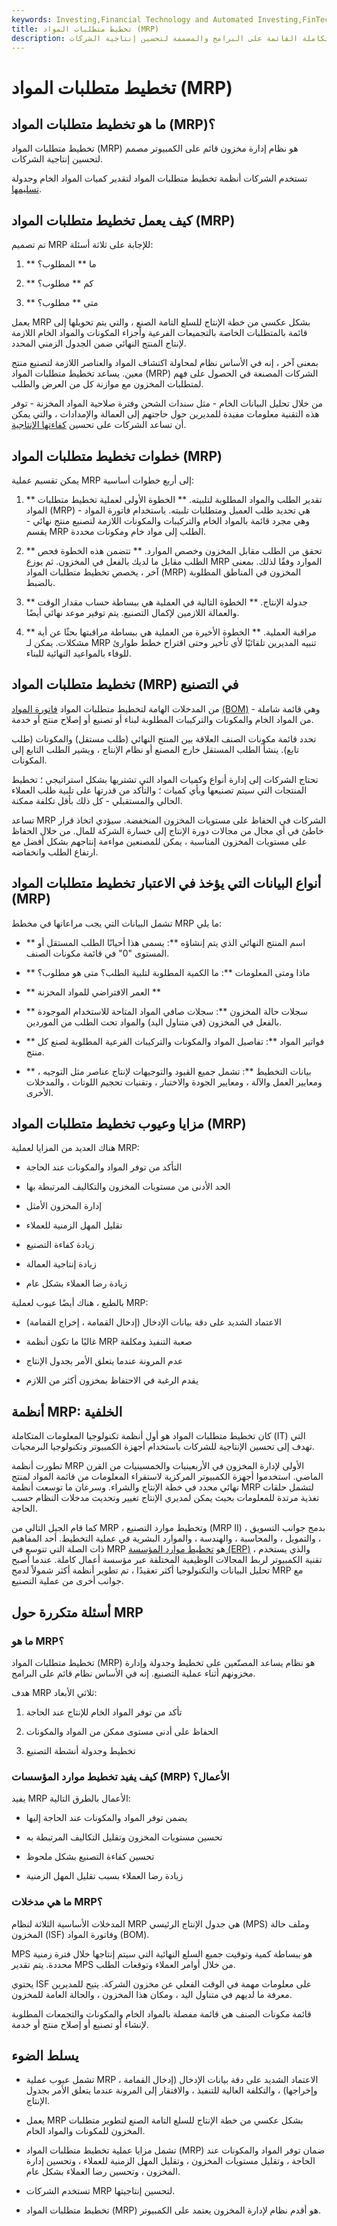 ```yaml
---
keywords: Investing,Financial Technology and Automated Investing,FinTech
title: تخطيط متطلبات المواد (MRP)
description: يعد تخطيط متطلبات المواد من بين أولى أنظمة المعلومات المتكاملة القائمة على البرامج والمصممة لتحسين إنتاجية الشركات.
---
```


# تخطيط متطلبات المواد (MRP)
## ما هو تخطيط متطلبات المواد (MRP)؟

تخطيط متطلبات المواد (MRP) هو نظام إدارة مخزون قائم على الكمبيوتر مصمم لتحسين إنتاجية الشركات.

تستخدم الشركات أنظمة تخطيط متطلبات المواد لتقدير كميات المواد الخام وجدولة [تسليمها](/delivery).

## كيف يعمل تخطيط متطلبات المواد (MRP)

تم تصميم MRP للإجابة على ثلاثة أسئلة:

1. ** ما ** المطلوب؟

1. ** كم ** مطلوب؟

1. ** متى ** مطلوب؟

يعمل MRP بشكل عكسي من خطة الإنتاج للسلع التامة الصنع ، والتي يتم تحويلها إلى قائمة بالمتطلبات الخاصة بالتجميعات الفرعية وأجزاء المكونات والمواد الخام اللازمة لإنتاج المنتج النهائي ضمن الجدول الزمني المحدد.

بمعنى آخر ، إنه في الأساس نظام لمحاولة اكتشاف المواد والعناصر اللازمة لتصنيع منتج معين. يساعد تخطيط متطلبات المواد (MRP) الشركات المصنعة في الحصول على فهم لمتطلبات المخزون مع موازنة كل من العرض والطلب.

من خلال تحليل البيانات الخام - مثل سندات الشحن وفترة صلاحية المواد المخزنة - توفر هذه التقنية معلومات مفيدة للمديرين حول حاجتهم إلى العمالة والإمدادات ، والتي يمكن أن تساعد الشركات على تحسين [كفاءتها الإنتاجية](/production_efficiency).

## خطوات تخطيط متطلبات المواد (MRP)

يمكن تقسيم عملية MRP إلى أربع خطوات أساسية:

1. ** تقدير الطلب والمواد المطلوبة لتلبيته. ** الخطوة الأولى لعملية تخطيط متطلبات المواد (MRP) هي تحديد طلب العميل ومتطلبات تلبيته. باستخدام فاتورة المواد - وهي مجرد قائمة بالمواد الخام والتركيبات والمكونات اللازمة لتصنيع منتج نهائي - يقسم MRP الطلب إلى مواد خام ومكونات محددة.

1. ** تحقق من الطلب مقابل المخزون وخصص الموارد. ** تتضمن هذه الخطوة فحص الطلب مقابل ما لديك بالفعل في المخزون. ثم يوزع MRP الموارد وفقًا لذلك. بمعنى آخر ، يخصص تخطيط متطلبات المواد (MRP) المخزون في المناطق المطلوبة بالضبط.

1. ** جدولة الإنتاج. ** الخطوة التالية في العملية هي ببساطة حساب مقدار الوقت والعمالة اللازمين لإكمال التصنيع. يتم توفير موعد نهائي أيضًا.

1. ** مراقبة العملية. ** الخطوة الأخيرة من العملية هي ببساطة مراقبتها بحثًا عن أية مشكلات. يمكن لـ MRP تنبيه المديرين تلقائيًا لأي تأخير وحتى اقتراح خطط طوارئ للوفاء بالمواعيد النهائية للبناء.

## تخطيط متطلبات المواد (MRP) في التصنيع

من المدخلات الهامة لتخطيط متطلبات المواد [فاتورة المواد](/bill-of-materials) [(BOM)](/bill-of-materials) - وهي قائمة شاملة من المواد الخام والمكونات والتركيبات المطلوبة لبناء أو تصنيع أو إصلاح منتج أو خدمة.

تحدد قائمة مكونات الصنف العلاقة بين المنتج النهائي (طلب مستقل) والمكونات (طلب تابع). ينشأ الطلب المستقل خارج المصنع أو نظام الإنتاج ، ويشير الطلب التابع إلى المكونات.

تحتاج الشركات إلى إدارة أنواع وكميات المواد التي تشتريها بشكل استراتيجي ؛ تخطيط المنتجات التي سيتم تصنيعها وبأي كميات ؛ والتأكد من قدرتها على تلبية طلب العملاء الحالي والمستقبلي - كل ذلك بأقل تكلفة ممكنة.

تساعد MRP الشركات في الحفاظ على مستويات المخزون المنخفضة. سيؤدي اتخاذ قرار خاطئ في أي مجال من مجالات دورة الإنتاج إلى خسارة الشركة للمال. من خلال الحفاظ على مستويات المخزون المناسبة ، يمكن للمصنعين مواءمة إنتاجهم بشكل أفضل مع ارتفاع الطلب وانخفاضه.

## أنواع البيانات التي يؤخذ في الاعتبار تخطيط متطلبات المواد (MRP)

تشمل البيانات التي يجب مراعاتها في مخطط MRP ما يلي:

- ** اسم المنتج النهائي الذي يتم إنشاؤه **: يسمى هذا أحيانًا الطلب المستقل أو المستوى "0" في قائمة مكونات الصنف.

- ** ماذا ومتى المعلومات **: ما الكمية المطلوبة لتلبية الطلب؟ متى هو مطلوب؟

- ** العمر الافتراضي للمواد المخزنة **

- ** سجلات حالة المخزون **: سجلات صافي المواد المتاحة للاستخدام الموجودة بالفعل في المخزون (في متناول اليد) والمواد تحت الطلب من الموردين.

- ** فواتير المواد **: تفاصيل المواد والمكونات والتركيبات الفرعية المطلوبة لصنع كل منتج.

- ** بيانات التخطيط **: تشمل جميع القيود والتوجيهات لإنتاج عناصر مثل التوجيه ، ومعايير العمل والآلة ، ومعايير الجودة والاختبار ، وتقنيات تحجيم اللوتات ، والمدخلات الأخرى.

## مزايا وعيوب تخطيط متطلبات المواد (MRP)

هناك العديد من المزايا لعملية MRP:

- التأكد من توفر المواد والمكونات عند الحاجة

- الحد الأدنى من مستويات المخزون والتكاليف المرتبطة بها

- إدارة المخزون الأمثل

- تقليل المهل الزمنية للعملاء

- زيادة كفاءة التصنيع

- زيادة إنتاجية العمالة

- زيادة رضا العملاء بشكل عام

بالطبع ، هناك أيضًا عيوب لعملية MRP:

- الاعتماد الشديد على دقة بيانات الإدخال (إدخال القمامة ، إخراج القمامة)

- غالبًا ما تكون أنظمة MRP صعبة التنفيذ ومكلفة

- عدم المرونة عندما يتعلق الأمر بجدول الإنتاج

- يقدم الرغبة في الاحتفاظ بمخزون أكثر من اللازم

## أنظمة MRP: الخلفية

كان تخطيط متطلبات المواد هو أول أنظمة تكنولوجيا المعلومات المتكاملة (IT) التي تهدف إلى تحسين الإنتاجية للشركات باستخدام أجهزة الكمبيوتر وتكنولوجيا البرمجيات.

تطورت أنظمة MRP الأولى لإدارة المخزون في الأربعينيات والخمسينيات من القرن الماضي. استخدموا أجهزة الكمبيوتر المركزية لاستقراء المعلومات من قائمة المواد لمنتج نهائي محدد في خطة الإنتاج والشراء. وسرعان ما توسعت أنظمة MRP لتشمل حلقات تغذية مرتدة للمعلومات بحيث يمكن لمديري الإنتاج تغيير وتحديث مدخلات النظام حسب الحاجة.

كما قام الجيل التالي من MRP ، وتخطيط موارد التصنيع (MRP II) ، بدمج جوانب التسويق ، والتمويل ، والمحاسبة ، والهندسة ، والموارد البشرية في عملية التخطيط. أحد المفاهيم ذات الصلة التي تتوسع في MRP هو [تخطيط موارد المؤسسة (ERP)](/erp) ، والذي يستخدم تقنية الكمبيوتر لربط المجالات الوظيفية المختلفة عبر مؤسسة أعمال كاملة. عندما أصبح تحليل البيانات والتكنولوجيا أكثر تعقيدًا ، تم تطوير أنظمة أكثر شمولاً لدمج MRP مع جوانب أخرى من عملية التصنيع.

## أسئلة متكررة حول MRP

### ما هو MRP؟

تخطيط متطلبات المواد (MRP) هو نظام يساعد المصنّعين على تخطيط وجدولة وإدارة مخزونهم أثناء عملية التصنيع. إنه في الأساس نظام قائم على البرامج.

هدف MRP ثلاثي الأبعاد:

1. تأكد من توفر المواد الخام للإنتاج عند الحاجة

1. الحفاظ على أدنى مستوى ممكن من المواد والمكونات

1. تخطيط وجدولة أنشطة التصنيع

### كيف يفيد تخطيط موارد المؤسسات (MRP) الأعمال؟

يفيد MRP الأعمال بالطرق التالية:

- يضمن توفر المواد والمكونات عند الحاجة إليها

- تحسين مستويات المخزون وتقليل التكاليف المرتبطة به

- تحسين كفاءة التصنيع بشكل ملحوظ

- زيادة رضا العملاء بسبب تقليل المهل الزمنية

### ما هي مدخلات MRP؟

المدخلات الأساسية الثلاثة لنظام MRP هي جدول الإنتاج الرئيسي (MPS) وملف حالة المخزون (ISF) وفاتورة المواد (BOM).

MPS هو ببساطة كمية وتوقيت جميع السلع النهائية التي سيتم إنتاجها خلال فترة زمنية محددة. يتم تقدير MPS من خلال أوامر العملاء وتوقعات الطلب.

يحتوي ISF على معلومات مهمة في الوقت الفعلي عن مخزون الشركة. يتيح للمديرين معرفة ما لديهم في متناول اليد ، ومكان هذا المخزون ، والحالة العامة للمخزون.

قائمة مكونات الصنف هي قائمة مفصلة بالمواد الخام والمكونات والتجمعات المطلوبة لإنشاء أو تصنيع أو إصلاح منتج أو خدمة.

## يسلط الضوء

- تشمل عيوب عملية MRP الاعتماد الشديد على دقة بيانات الإدخال (إدخال القمامة ، وإخراجها) ، والتكلفة العالية للتنفيذ ، والافتقار إلى المرونة عندما يتعلق الأمر بجدول الإنتاج.

- يعمل MRP بشكل عكسي من خطة الإنتاج للسلع التامة الصنع لتطوير متطلبات المخزون للمكونات والمواد الخام.

- تشمل مزايا عملية تخطيط متطلبات المواد (MRP) ضمان توفر المواد والمكونات عند الحاجة ، وتقليل مستويات المخزون ، وتقليل المهل الزمنية للعملاء ، وتحسين إدارة المخزون ، وتحسين رضا العملاء بشكل عام.

- تستخدم الشركات MRP لتحسين إنتاجيتها.

- تخطيط متطلبات المواد (MRP) هو أقدم نظام لإدارة المخزون يعتمد على الكمبيوتر.

